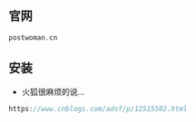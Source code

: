 ## 官网

```go
postwoman.cn
```



## 安装

*   火狐很麻烦的说...

```go
https://www.cnblogs.com/adsf/p/12515502.html
```

